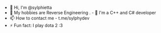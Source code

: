 -  👋 Hi, I'm @sylphietta
- 👀 My hobbies are Reverse Engineering
. -  🌱 I'm a C++ and C# developer
- 📫 How to contact me - t.me/sylphydev
- ⚡ Fun fact: I play dota 2 :3

<!--- s
ylphietta/sylphietta is a ✨ special ✨ repository because its `README.md` (this file) appears in your profile on GitHub.
You can click the Preview link to take a look at your changes.
--->
